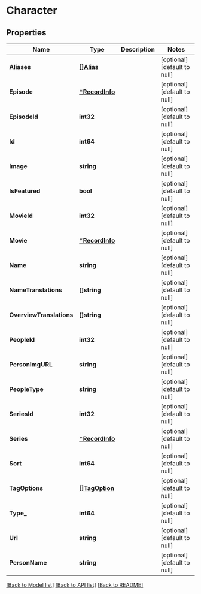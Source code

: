 # Character

## Properties
Name | Type | Description | Notes
------------ | ------------- | ------------- | -------------
**Aliases** | [**[]Alias**](Alias.md) |  | [optional] [default to null]
**Episode** | [***RecordInfo**](RecordInfo.md) |  | [optional] [default to null]
**EpisodeId** | **int32** |  | [optional] [default to null]
**Id** | **int64** |  | [optional] [default to null]
**Image** | **string** |  | [optional] [default to null]
**IsFeatured** | **bool** |  | [optional] [default to null]
**MovieId** | **int32** |  | [optional] [default to null]
**Movie** | [***RecordInfo**](RecordInfo.md) |  | [optional] [default to null]
**Name** | **string** |  | [optional] [default to null]
**NameTranslations** | **[]string** |  | [optional] [default to null]
**OverviewTranslations** | **[]string** |  | [optional] [default to null]
**PeopleId** | **int32** |  | [optional] [default to null]
**PersonImgURL** | **string** |  | [optional] [default to null]
**PeopleType** | **string** |  | [optional] [default to null]
**SeriesId** | **int32** |  | [optional] [default to null]
**Series** | [***RecordInfo**](RecordInfo.md) |  | [optional] [default to null]
**Sort** | **int64** |  | [optional] [default to null]
**TagOptions** | [**[]TagOption**](TagOption.md) |  | [optional] [default to null]
**Type_** | **int64** |  | [optional] [default to null]
**Url** | **string** |  | [optional] [default to null]
**PersonName** | **string** |  | [optional] [default to null]

[[Back to Model list]](../README.md#documentation-for-models) [[Back to API list]](../README.md#documentation-for-api-endpoints) [[Back to README]](../README.md)

